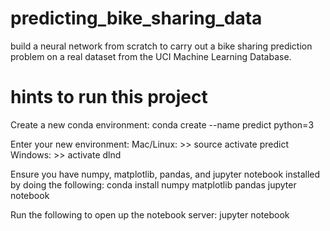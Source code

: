 # predicting_bike_sharing_data
build a neural network from scratch to carry out a bike sharing prediction problem on a real dataset from the UCI Machine Learning Database.

# hints to run this project
Create a new conda environment:
conda create --name predict python=3

Enter your new environment:
Mac/Linux: >> source activate predict
Windows: >> activate dlnd

Ensure you have numpy, matplotlib, pandas, and jupyter notebook installed by doing the following:
conda install numpy matplotlib pandas jupyter notebook

Run the following to open up the notebook server:
jupyter notebook
